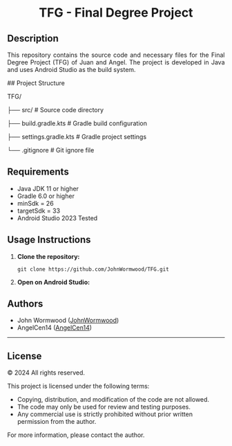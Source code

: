 <h1 align="center">TFG - Final Degree Project</h1>

## Description
<p align="justify">
This repository contains the source code and necessary files for the Final Degree Project (TFG) of Juan and Angel. The project is developed in Java and uses Android Studio as the build system.
</p>
<p>## Project Structure</p>
<p>TFG/</p>
<p>├── src/ # Source code directory</p>
<p>├── build.gradle.kts # Gradle build configuration</p>
<p>├── settings.gradle.kts # Gradle project settings</p>
<p>└── .gitignore # Git ignore file</p>

## Requirements
- Java JDK 11 or higher
- Gradle 6.0 or higher
- minSdk = 26
- targetSdk = 33
- Android Studio 2023 Tested

## Usage Instructions
<ol>
  <li><b>Clone the repository:</b></li>
  <pre><code>git clone https://github.com/JohnWormwood/TFG.git</code></pre>
  
  <li><b>Open on Android Studio:</b></li>
  
</ol>

## Authors
<ul>
  <li>John Wormwood (<a href="https://github.com/JohnWormwood">JohnWormwood</a>)</li>
  <li>AngelCen14 (<a href="https://github.com/AngelCen14">AngelCen14</a>)</li>
</ul>

---

## License

<p align="justify">
© 2024 All rights reserved.
</p>
<p align="justify">
This project is licensed under the following terms:
<ul>
  <li>Copying, distribution, and modification of the code are not allowed.</li>
  <li>The code may only be used for review and testing purposes.</li>
  <li>Any commercial use is strictly prohibited without prior written permission from the author.</li>
</ul>
For more information, please contact the author.
</p>
